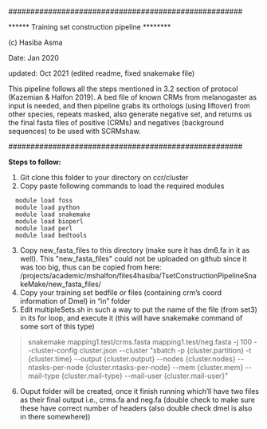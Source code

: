 
#####################################################

****** Training set construction pipeline ********

(c) Hasiba Asma

Date: Jan 2020

updated: Oct 2021 (edited readme, fixed snakemake file)

This pipeline follows all the steps mentioned in 3.2 section of protocol (Kazemian & Halfon 2019). 
A bed file of known CRMs from melanogaster as input is needed, and then pipeline grabs its orthologs (using liftover) from other species, repeats masked, also generate negative set, and returns us the final fasta files of positive (CRMs) and negatives (background sequences) to be used with SCRMshaw. 

#####################################################


**Steps to follow:**
1.	Git clone this folder to your directory on ccr/cluster
2.	Copy paste following commands to load the required modules
```
  module load foss
  module load python
  module load snakemake
  module load bioperl
  module load perl
  module load bedtools
```
3.	Copy new_fasta_files to this directory (make sure it has dm6.fa in it as well). This "new_fasta_files" could not be uploaded on github since it was too big, thus can be copied from here: /projects/academic/mshalfon/files4hasiba/TsetConstructionPipelineSnakeMake/new_fasta_files/
4.	Copy your training set bedfile or files (containing crm’s coord information of Dmel) in “in” folder
5.	Edit multipleSets.sh in such a way to put the name of the file (from set3) in its for loop, and execute it (this will have snakemake command of some sort of this type)
>  snakemake mapping1.test/crms.fasta mapping1.test/neg.fasta -j 100 --cluster-config cluster.json --cluster "sbatch -p {cluster.partition} -t {cluster.time} --output {cluster.output} --nodes {cluster.nodes} --ntasks-per-node {cluster.ntasks-per-node} --mem {cluster.mem} --mail-type {cluster.mail-type} --mail-user {cluster.mail-user}"

6.	Ouput folder will be created, once it finish running which’ll have two files as their final output i.e., crms.fa and neg.fa (double check to make sure these have correct number of headers (also double check dmel is also in there somewhere))



